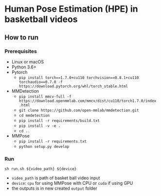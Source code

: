 # Human Pose Estimation (HPE) in basketball videos

## How to run

### Prerequisites
 - Linux or macOS
 - Python 3.6+
 - Pytorch
   - `pip install torch==1.7.0+cu110 torchvision==0.8.1+cu110 torchaudio==0.7.0 -f https://download.pytorch.org/whl/torch_stable.html`
 - MMDetection
   - `pip install mmcv-full -f https://download.openmmlab.com/mmcv/dist/cu110/torch1.7.0/index.html`
   - `git clone https://github.com/open-mmlab/mmdetection.git`
   - `cd mmdetection`
   - `pip install -r requirements/build.txt`
   - `pip install -v -e .`
   - `cd ..`
 - MMPose  
   - `pip install -r requirements.txt`
   - `python setup.py develop`
   
### Run

`sh run.sh ${video_path} ${device}`

- `video_path` is path of basket ball video input
- `device`: `cpu` for using MMPose with CPU or `cuda` if using GPU
- the outputs is in new created `output` folder
